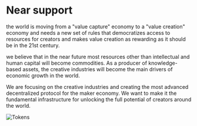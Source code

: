 # Near support 

the world is moving from a "value capture" economy to a "value creation" economy and needs a new set of rules that democratizes access to resources for creators and makes value creation as rewarding as it should be in the 21st century.

we believe that in the near future most resources other than intellectual and human capital will become commodities. As a producer of knowledge-based assets, the creative industries will become the main drivers of economic growth in the world.

We are focusing on the creative industries and creating the most advanced decentralized protocol for the maker economy. We want to make it the fundamental infrastructure for unlocking the full potential of creators around the world.

![Tokens](https://github.com/verscorp/convicted-site-files/blob/main/images/tokens.svg) 
